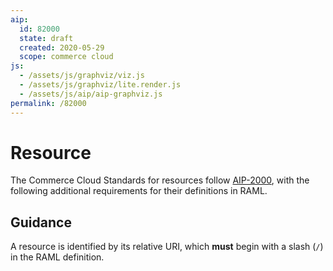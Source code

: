 ```yaml
---
aip:
  id: 82000
  state: draft
  created: 2020-05-29
  scope: commerce cloud
js:
  - /assets/js/graphviz/viz.js
  - /assets/js/graphviz/lite.render.js
  - /assets/js/aip/aip-graphviz.js
permalink: /82000
---
```


# Resource

The Commerce Cloud Standards for resources follow [AIP-2000][], with the following additional requirements for their definitions in RAML.

## Guidance

A resource is identified by its relative URI, which **must** begin with a slash (`/`) in the RAML definition.

[AIP-2000]: ./2000.md
[RAML resources]: https://github.com/raml-org/raml-spec/blob/master/versions/raml-10/raml-10.md#resources-and-nested-resources
